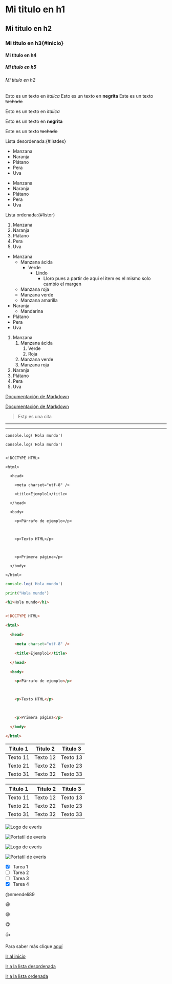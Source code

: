 <!-- Esto es un comentario -->

<!-- HEADINGS -->

# Mi titulo en h1 
## Mi titulo en h2
### Mi titulo en h3{#inicio}
#### Mi titulo en h4
##### Mi titulo en h5
###### Mi titulo en h2

<!-- Con un salto de linea lo escribe todo en la misma linea -->

Esto es un texto en *italica*
Esto es un texto en **negrita** 
Este es un texto ~~tachado~~

<!-- En cambio con dos saltos de lineas lo escribe todo en lineas diferentes -->

Esto es un texto en *italica*

Esto es un texto en **negrita** 

Este es un texto ~~tachado~~

<!-- Lista desordenada -->

<!-- Hay de dos maneras de hacerlo, con un asterisco * o con un más + -->
Lista desordenada:{#listdes}
* Manzana
* Naranja
* Plátano
* Pera
* Uva

+ Manzana
+ Naranja
+ Plátano
+ Pera
+ Uva

<!-- Lista ordenada -->
Lista ordenada:{#listor}
1. Manzana
2. Naranja
3. Plátano
4. Pera
5. Uva

<!-- Lista desordenada con subitems -->
* Manzana
    * Manzana ácida
        * Verde
            * Lindo
                * Lloro pues a partir de aqui el item es el mismo solo cambio el margen
    * Manzana roja
    * Manzana verde
    * Manzana amarilla
* Naranja
    * Mandarina
* Plátano
* Pera
* Uva

<!-- Lista ordenada -->
1. Manzana
    1. Manzana ácida
        1. Verde
        2. Roja
    2. Manzana verde
    3. Manzana roja
2. Naranja
3. Plátano
4. Pera
5. Uva

<!-- Enlaces -->

<!-- Si pasas el ratón por encima de Documentación de Markdown aparece la dirección web pues no añadimos etiqueta  -->
[Documentación de Markdown](https://es.wikipedia.org/wiki/Markdown)


<!-- En este caso, si pasas el ratón por encima de Documentación de Markdown aparece el texto "Markdown es un lenguaje de marcado ligero." pues es lo que añadimos en la etiqueta  -->

[Documentación de Markdown](https://es.wikipedia.org/wiki/Markdown "Markdown es un lenguaje de marcado ligero.")

<!-- Citas -->

> Estp es una cita

<!-- Lineas -->
<!-- Hay dos maneras: La primera es con tres guiones seguidos -->

--- 
 
 <!-- Y la otra es con tres subguiones seguidos -->
___

<!-- Codigo -->
<!-- De una sola linea -->

`console.log('Hola mundo')`

<!-- O tambien -->

`
console.log('Hola mundo')
`

<!-- De varias lineas -->

```

<!DOCTYPE HTML>

<html>

  <head>

    <meta charset="utf-8" />

    <title>Ejemplo1</title>

  </head>

  <body>

    <p>Párrafo de ejemplo</p>



    <p>Texto HTML</p>



    <p>Primera página</p>

  </body>

</html>
```

<!-- Tambien se puede especificar el lenguaje y asi resaltar en colores -->
<!-- De una sola linea -->

<!-- En este caso ya no te sirve el hacerlo con unas comillas ni escribirlo en una linea, requiere minimo de tres lineas, una para las comillas de apertura con el lenguaje, otra para las comillas de cierre y otra como mínimo para el codigo -->

```javascript 
console.log('Hola mundo')
```

```python 
print("Hola mundo")
```

```html
<h1>Hola mundo</h1>
```



<!-- De varias lineas -->

```html

<!DOCTYPE HTML>

<html>

  <head>

    <meta charset="utf-8" />

    <title>Ejemplo1</title>

  </head>

  <body>

    <p>Párrafo de ejemplo</p>



    <p>Texto HTML</p>



    <p>Primera página</p>

  </body>

</html>
```

<!-- Tablas -->

| Titulo 1 | Titulo 2 | Titulo 3 |
| -------- | -------- | -------- |
| Texto 11 | Texto 12 | Texto 13 |
| Texto 21 | Texto 22 | Texto 23 |
| Texto 31 | Texto 32 | Texto 33 |

<!-- En las barras - (es obligatoria que este en la segunda linea de la tabla) se puede poner todo barras o dos puntos al comienzo y/o al final -->

| Titulo 1 | Titulo 2 | Titulo 3 |
| :------: | -------: | -------- |
| Texto 11 | Texto 12 | Texto 13 |
| Texto 21 | Texto 22 | Texto 23 |
| Texto 31 | Texto 32 | Texto 33 |




<!-- Imagenes -->

<!-- Por web, si falla la imagen, si no la encuentra, sale lo que este en [] -->
![Logo de everis](https://www.fororecursoshumanos.com/wp-content/uploads/2017/03/Everis.jpg)

<!-- Por imagen local en el proyecto, si falla la imagen, si no la encuentra, sale lo que este en [] -->
![Portatil de everis](portatil.jpg)

<!-- Ahora si pasas el ratón por encima de la foto te sale una eqtiqueta con el texto que insertes -->
![Logo de everis](https://www.fororecursoshumanos.com/wp-content/uploads/2017/03/Everis.jpg "Este es el clásico logo de Everis")


![Portatil de everis](portatil.jpg "Este es el portátil de Everis que se da por defecto a sus empleados")

<!-- Markdown con Github -->

<!-- Tutum (Lista con items marcados o no), en este visualizador no se ve -->

<!-- Si se pone [x] significa el elemento esta marcado o realizado es decir que tiene un check, en cambio [ ] significa que no se marcado o no realizado es decir no tiene un check -->

* [x] Tarea 1
* [ ] Tarea 2
* [ ] Tarea 3
* [x] Tarea 4

<!-- Para mencionar a un usuario de Github, es decir cuando suba el repositorio dicho usuario (el que aparezca despues del arroba) recibira una notificación -->

@nmendeli89

<!-- Emoji -->

<!-- Simplemente es buscar el emoji que quieras en la web https://gist.github.com/rxaviers/7360908 o buscando github emoji o github emoji markdown y copiar y pegar el codigo que te facilite, sin requerir nada mas (todos empiezan y terminan por :) -->

:smiley:

:sweat_smile:

:yum:

:+1:

<!-- Para saber más acceda a https://github.com/adam-p/markdown-here/wiki/Markdown-Cheatsheet o simplemente busque github markdown -->
Para saber más clique [aquí](https://github.com/adam-p/markdown-here/wiki/Markdown-Cheatsheet)


[Ir al inicio](#inicio)

[Ir a la lista desordenada](#listdes)

[Ir a la lista ordenada](#listor)
